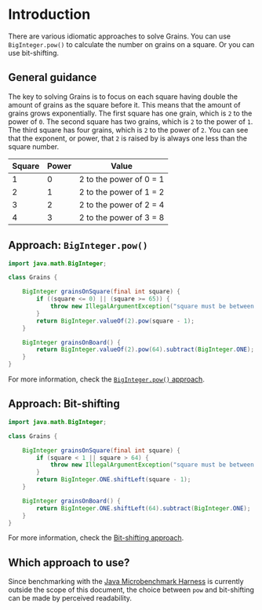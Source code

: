 # Introduction

There are various idiomatic approaches to solve Grains.
You can use `BigInteger.pow()` to calculate the number on grains on a square.
Or you can use bit-shifting.

## General guidance

The key to solving Grains is to focus on each square having double the amount of grains as the square before it.
This means that the amount of grains grows exponentially.
The first square has one grain, which is `2` to the power of `0`.
The second square has two grains, which is `2` to the power of `1`.
The third square has four grains, which is `2` to the power of `2`.
You can see that the exponent, or power, that `2` is raised by is always one less than the square number.

| Square | Power | Value                   |
| ------ | ----- | ----------------------- |
| 1      | 0     | 2 to the power of 0 = 1 |
| 2      | 1     | 2 to the power of 1 = 2 |
| 3      | 2     | 2 to the power of 2 = 4 |
| 4      | 3     | 2 to the power of 3 = 8 |

## Approach: `BigInteger.pow()`

```java
import java.math.BigInteger;

class Grains {

    BigInteger grainsOnSquare(final int square) {
        if ((square <= 0) || (square >= 65)) {
            throw new IllegalArgumentException("square must be between 1 and 64");
        }
        return BigInteger.valueOf(2).pow(square - 1);
    }

    BigInteger grainsOnBoard() {
        return BigInteger.valueOf(2).pow(64).subtract(BigInteger.ONE);
    }
}
```

For more information, check the [`BigInteger.pow()` approach][approach-pow].

## Approach: Bit-shifting

```java
import java.math.BigInteger;

class Grains {

    BigInteger grainsOnSquare(final int square) {
        if (square < 1 || square > 64) {
            throw new IllegalArgumentException("square must be between 1 and 64");
        }
        return BigInteger.ONE.shiftLeft(square - 1);
    }

    BigInteger grainsOnBoard() {
        return BigInteger.ONE.shiftLeft(64).subtract(BigInteger.ONE);
    }
}
```

For more information, check the [Bit-shifting approach][approach-bit-shifting].

## Which approach to use?

Since benchmarking with the [Java Microbenchmark Harness][jmh] is currently outside the scope of this document,
the choice between `pow` and bit-shifting can be made by perceived readability.

[approach-pow]: https://exercism.org/tracks/java/exercises/grains/approaches/pow
[approach-bit-shifting]: https://exercism.org/tracks/java/exercises/grains/approaches/bit-shifting
[jmh]: https://github.com/openjdk/jmh
